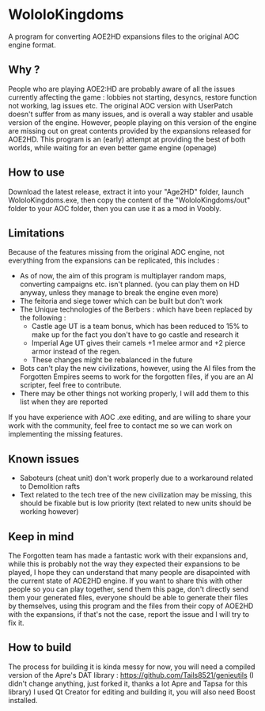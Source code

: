 # WololoKingdoms
A program for converting AOE2HD expansions files to the original AOC engine format.

## Why ?
People who are playing AOE2:HD are probably aware of all the issues currently affecting the game : lobbies not starting,
desyncs, restore function not working, lag issues etc.
The original AOC version with UserPatch doesn't suffer from as many issues, and is overall a way stabler and usable version of the engine.
However, people playing on this version of the engine are missing out on great contents provided by the expansions released for AOE2HD.
This program is an (early) attempt at providing the best of both worlds, while waiting for an even better game engine (openage)

## How to use
Download the latest release, extract it into your "Age2HD" folder, launch WololoKingdoms.exe, then copy the content of the "WololoKingdoms/out" folder to your AOC folder, then you can use it as a mod in Voobly.

## Limitations
Because of the features missing from the original AOC engine, not everything from the expansions can be replicated, this includes :
- As of now, the aim of this program is multiplayer random maps, converting campaigns etc. isn't planned. (you can play them on HD anyway, unless they manage to break the engine even more)
- The feitoria and siege tower which can be built but don't work
- The Unique technologies of the Berbers : which have been replaced by the following :
    - Castle age UT is a team bonus, which has been reduced to 15% to make up for the fact you don't have to go castle and research it
    - Imperial Age UT gives their camels +1 melee armor and +2 pierce armor instead of the regen.
    - These changes might be rebalanced in the future
- Bots can't play the new civilizations, however, using the AI files from the Forgotten Empires seems to work for the forgotten files, if you are an AI scripter, feel free to contribute.
- There may be other things not working properly, I will add them to this list when they are reported

If you have experience with AOC .exe editing, and are willing to share your work with the community, feel free to contact me so we can work on implementing the missing features.

## Known issues
- Saboteurs (cheat unit) don't work properly due to a workaround related to Demolition rafts
- Text related to the tech tree of the new civilization may be missing, this should be fixable but is low priority (text related to new units should be working however)

## Keep in mind
The Forgotten team has made a fantastic work with their expansions and, while this is probably not the way they expected their expansions to be played, I hope they can understand that many people are disapointed with the current state of AOE2HD engine.
If you want to share this with other people so you can play together, send them this page, don't directly send them your generated files, everyone should be able to generate their files by themselves, using this program and the files from their copy of AOE2HD with the expansions, if that's not the case, report the issue and I will try to fix it.

## How to build
The process for building it is kinda messy for now, you will need a compiled version of the Apre's DAT library :
https://github.com/Tails8521/genieutils (I didn't change anything, just forked it, thanks a lot Apre and Tapsa for this library)
I used Qt Creator for editing and building it, you will also need Boost installed.
